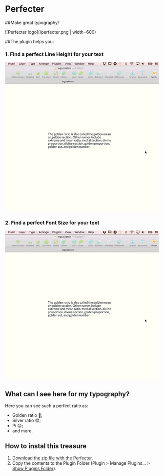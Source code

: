 # Perfecter

##Make great typography!

![Perfecter logo](/perfecter.png | width=600)

##The plugin helps you:

### 1. Find a perfect Line Height for your text

![A perfect line height](/line-height.gif)

### 2. Find a perfect Font Size for your text

![Perfect Font Size](/line-height.gif)

## What can I see here for my typography?
Here you can see such a perfect ratio as:
* Golden ratio 💪;
* Silver ratio 😎;
* Pi 😍;
* and more.

## How to instal this treasure
1. [Download the zip file with the Perfecter](https://github.com/Volorf/Perfecter/archive/master.zip).
2. Copy the contents to the Plugin Folder (Plugin > Manage Plugins... > [Show Plugins Folder](http://frolovoleg.ru/images/sketch-plugin-folder.png)).
